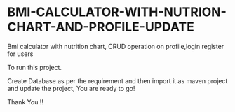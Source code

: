 # BMI-CALCULATOR-WITH-NUTRION-CHART-AND-PROFILE-UPDATE
Bmi calculator with nutrition chart, CRUD operation on profile,login register for users

To run this project.

Create Database as per the requirement and then import it as maven project and update the project,
You are ready to go!

Thank You !!
